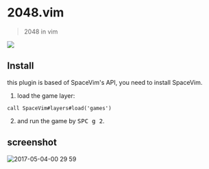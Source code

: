 # 2048.vim
> 2048 in vim

[![](https://spacevim.org/img/build-with-SpaceVim.svg)](https://spacevim.org)

## Install

this plugin is based of SpaceVim's API, you need to install SpaceVim.

1. load the game layer:

```viml
call SpaceVim#layers#load('games')   
```

2. and run the game by <kbd>SPC g 2</kbd>.

## screenshot

![2017-05-04-00 29 59](https://cloud.githubusercontent.com/assets/13142418/25671079/66354112-3061-11e7-9e16-676bf891ee1a.png)
